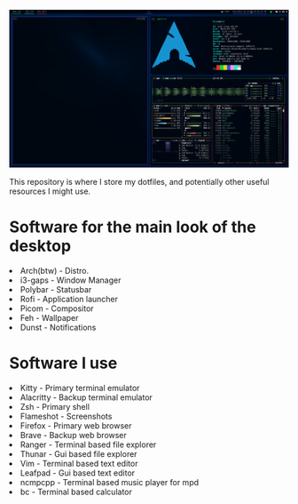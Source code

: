 ![Demo](Desktop.png)

This repository is where I store my dotfiles, and potentially other useful resources I might use.

# Software for the main look of the desktop
<li>Arch(btw)   -   Distro.</li>
<li>i3-gaps     -   Window Manager</li>
<li>Polybar     -   Statusbar</li>
<li>Rofi        -   Application launcher</li>
<li>Picom       -   Compositor</li>
<li>Feh         -   Wallpaper</li>
<li>Dunst       -   Notifications</li>

# Software I use 
<li>Kitty       -   Primary terminal emulator</li>
<li>Alacritty   -   Backup terminal emulator</li>
<li>Zsh         -   Primary shell</li>
<li>Flameshot   -   Screenshots</li>
<li>Firefox     -   Primary web browser</li>
<li>Brave       -   Backup web browser</li>
<li>Ranger      -   Terminal based file explorer</li>
<li>Thunar      -   Gui based file explorer</li>
<li>Vim         -   Terminal based text editor</li>
<li>Leafpad     -   Gui based text editor</li>
<li>ncmpcpp     -   Terminal based music player for mpd</li>
<li>bc          -   Terminal based calculator</li>

